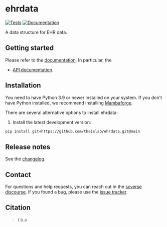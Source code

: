 # ehrdata

[![Tests][badge-tests]][link-tests]
[![Documentation][badge-docs]][link-docs]

[badge-tests]: https://img.shields.io/github/actions/workflow/status/theislab/ehrdata/test.yaml?branch=main
[link-tests]: https://github.com/theislab/ehrdata/actions/workflows/test.yml
[badge-docs]: https://img.shields.io/readthedocs/ehrdata

A data structure for EHR data.

## Getting started

Please refer to the [documentation][link-docs]. In particular, the

-   [API documentation][link-api].

## Installation

You need to have Python 3.9 or newer installed on your system. If you don't have
Python installed, we recommend installing [Mambaforge](https://github.com/conda-forge/miniforge#mambaforge).

There are several alternative options to install ehrdata:

<!--
1) Install the latest release of `ehrdata` from `PyPI <https://pypi.org/project/ehrdata/>`_:

```bash
pip install ehrdata
```
-->

1. Install the latest development version:

```bash
pip install git+https://github.com/theislab/ehrdata.git@main
```

## Release notes

See the [changelog][changelog].

## Contact

For questions and help requests, you can reach out in the [scverse discourse][scverse-discourse].
If you found a bug, please use the [issue tracker][issue-tracker].

## Citation

> t.b.a

[scverse-discourse]: https://discourse.scverse.org/
[issue-tracker]: https://github.com/theislab/ehrdata/issues
[changelog]: https://ehrdata.readthedocs.io/latest/changelog.html
[link-docs]: https://ehrdata.readthedocs.io
[link-api]: https://ehrdata.readthedocs.io/latest/api.html
